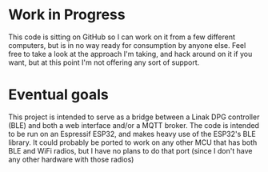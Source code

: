 # Work in Progress

This code is sitting on GitHub so I can work on it from a few different computers, but is in no way ready for consumption by anyone else.
Feel free to take a look at the approach I'm taking, and hack around on it if you want, but at this point I'm not offering any sort of support.


# Eventual goals

This project is intended to serve as a bridge between a Linak DPG controller (BLE) and both a web interface and/or a MQTT broker. The code is
intended to be run on an Espressif ESP32, and makes heavy use of the ESP32's BLE library. It could probably be ported to work on any other MCU
that has both BLE and WiFi radios, but I have no plans to do that port (since I don't have any other hardware with those radios)

